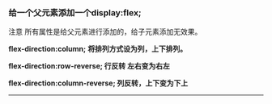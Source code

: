 ### 给一个父元素添加一个display:flex;

注意 所有属性是给父元素进行添加的，给子元素添加无效果。

**flex-direction:column;**					**将排列方式设为列，上下排列。**

**flex-direction:row-reverse;				行反转 左右变为右左**

**flex-direction:column-reverse;		  列反转，上下变为下上**

****